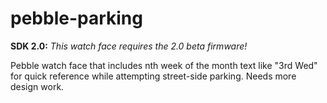 pebble-parking
==============

**SDK 2.0:** *This watch face requires the 2.0 beta firmware!*

Pebble watch face that includes nth week of the month text like "3rd Wed" for quick reference while attempting street-side parking.
Needs more design work.
